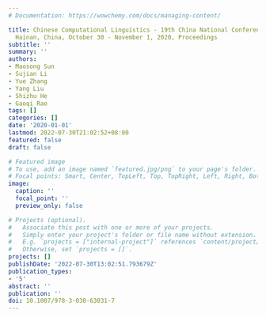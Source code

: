 ```yaml
---
# Documentation: https://wowchemy.com/docs/managing-content/

title: Chinese Computational Linguistics - 19th China National Conference, CCL 2020,
  Hainan, China, October 30 - November 1, 2020, Proceedings
subtitle: ''
summary: ''
authors:
- Maosong Sun
- Sujian Li
- Yue Zhang
- Yang Liu
- Shizhu He
- Gaoqi Rao
tags: []
categories: []
date: '2020-01-01'
lastmod: 2022-07-30T21:02:52+08:00
featured: false
draft: false

# Featured image
# To use, add an image named `featured.jpg/png` to your page's folder.
# Focal points: Smart, Center, TopLeft, Top, TopRight, Left, Right, BottomLeft, Bottom, BottomRight.
image:
  caption: ''
  focal_point: ''
  preview_only: false

# Projects (optional).
#   Associate this post with one or more of your projects.
#   Simply enter your project's folder or file name without extension.
#   E.g. `projects = ["internal-project"]` references `content/project/deep-learning/index.md`.
#   Otherwise, set `projects = []`.
projects: []
publishDate: '2022-07-30T13:02:51.793679Z'
publication_types:
- '5'
abstract: ''
publication: ''
doi: 10.1007/978-3-030-63031-7
---
```

